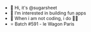 - 👋 Hi, it's @sugarsheet
- 👀 I’m interested in building fun apps
- 🍎 When i am not coding, i do 🧘‍♀️
- :star: Batch #591 - le Wagon Paris






<!---

sugarsheet/sugarsheet is a ✨ special ✨ repository because its `README.md` (this file) appears on your GitHub profile.
You can click the Preview link to take a look at your changes.
--->
